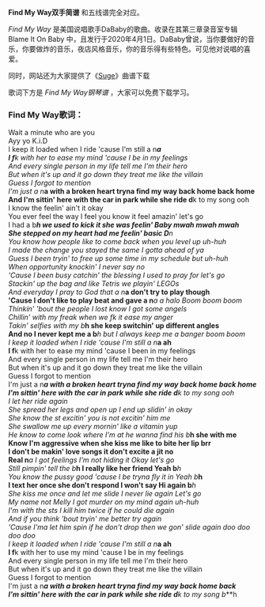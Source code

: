 

**Find My Way双手简谱** 和五线谱完全对应。

_Find My Way_ 是美国说唱歌手DaBaby的歌曲。收录在其第三章录音室专辑Blame It On Baby
中，且发行于2020年4月1日。DaBaby曾说，当你要做好的音乐，你要做炸的音乐，夜店风格音乐，你的音乐得有些特色。可见他对说唱的喜爱。

同时，网站还为大家提供了《[Suge](Music-11281-Suge-Dababy.html "Suge")》曲谱下载

歌词下方是 _Find My Way钢琴谱_ ，大家可以免费下载学习。

### Find My Way歌词：

Wait a minute who are you  
Ayy yo K.i.D  
I keep it loaded when I ride 'cause I'm still a n***a  
I f**k with her to ease my mind 'cause I be in my feelings  
And every single person in my life tell me I'm their hero  
But when it's up and it go down they treat me like the villain  
Guess I forgot to mention  
I'm just a n***a with a broken heart tryna find my way back home back home  
And I'm sittin' here with the car in park while she ride d**k to my song ooh  
I know the feelin' ain't it okay  
You ever feel the way I feel you know it feel amazin' let's go  
I had a b***h we used to kick it she was feelin' Baby mwah mwah mwah  
She stepped on my heart had me feelin' basic D**n  
You know how people like to come back when you level up uh-huh  
I made the change you stayed the same I gotta ahead of ya  
Guess I been tryin' to free up some time in my schedule but uh-huh  
When opportunity knockin' I never say no  
'Cause I been busy catchin' the blessing I used to pray for let's go  
Stackin' up the bag and like Tetris we playin' LEGOs  
And everyday I pray to God that a n***a don't try to play though  
'Cause I don't like to play beat and gave a n***a a halo Boom boom boom  
Thinkin' 'bout the people I lost know I got some angels  
Chillin' with my freak when we f**k it ease my anger  
Takin' selfies with my b***h she keep switchin' up different angles  
And no I never kept me a b***h but I always keep me a banger boom boom  
I keep it loaded when I ride 'cause I'm still a n***a ah  
I f**k with her to ease my mind 'cause I been in my feelings  
And every single person in my life tell me I'm their hero  
But when it's up and it go down they treat me like the villain  
Guess I forgot to mention  
I'm just a n***a with a broken heart tryna find my way back home back home  
I'm sittin' here with the car in park while she ride d**k to my song ooh  
I let her ride again  
She spread her legs and open up I end up slidin' in okay  
She know the s**t excitin' you is not excitin' him me  
She swallow me up every mornin' like a vitamin yup  
He know to come look where I'm at he wanna find his b***h she with me  
Know I'm aggressive when she kiss me like to bite her lip brr  
I don't be makin' love songs it don't excite a jit no  
Real n***a I got feelings I'm not hiding it Okay let's go  
Still pimpin' tell the b***h I really like her friend Yeah b***h  
You know the pussy good 'cause I be tryna fly it in Yeah b***h  
I text her once she don't respond I won't say Hi again b***h  
She kiss me once and let me slide I never lie again Let's go  
My name not Melly I got murder on my mind again uh-huh  
I'm with the s**ts I kill him twice if he could die again  
And if you think 'bout tryin' me better try again  
'Cause I'ma let him spin if he don't drop then we gon' slide again doo doo doo
doo  
I keep it loaded when I ride 'cause I'm still a n***a ah  
I f**k with her to use my mind 'cause I be in my feelings  
And every single person in my life tell me I'm their hero  
But when it's up and it go down they treat me like the villain  
Guess I forgot to mention  
I'm just a n***a with a broken heart tryna find my way back home back  
I'm sittin' here with the car in park while she ride d**k to my song b***h

